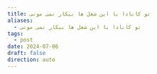 ```yaml
---
title: تو کانادا با این شغل ها بیکار نمی مونی
aliases:
  - تو کانادا با این شغل ها بیکار نمی مونی
tags:
  - post
date: 2024-07-06
draft: false
direction: auto
---
```



